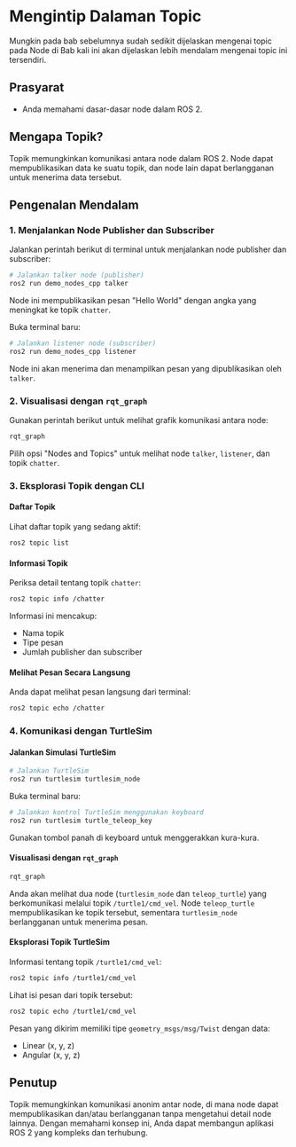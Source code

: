 # Mengintip Dalaman Topic

Mungkin pada bab sebelumnya sudah sedikit dijelaskan mengenai topic pada Node di Bab kali ini akan dijelaskan lebih mendalam mengenai topic ini tersendiri.

## Prasyarat
- Anda memahami dasar-dasar node dalam ROS 2.

## Mengapa Topik?
Topik memungkinkan komunikasi antara node dalam ROS 2. Node dapat mempublikasikan data ke suatu topik, dan node lain dapat berlangganan untuk menerima data tersebut.

## Pengenalan Mendalam

### 1. Menjalankan Node Publisher dan Subscriber

Jalankan perintah berikut di terminal untuk menjalankan node publisher dan subscriber:

```bash
# Jalankan talker node (publisher)
ros2 run demo_nodes_cpp talker
```
Node ini mempublikasikan pesan "Hello World" dengan angka yang meningkat ke topik `chatter`.

Buka terminal baru:
```bash
# Jalankan listener node (subscriber)
ros2 run demo_nodes_cpp listener
```
Node ini akan menerima dan menampilkan pesan yang dipublikasikan oleh `talker`.

### 2. Visualisasi dengan `rqt_graph`

Gunakan perintah berikut untuk melihat grafik komunikasi antara node:
```bash
rqt_graph
```
Pilih opsi "Nodes and Topics" untuk melihat node `talker`, `listener`, dan topik `chatter`.

### 3. Eksplorasi Topik dengan CLI

#### Daftar Topik
Lihat daftar topik yang sedang aktif:
```bash
ros2 topic list
```

#### Informasi Topik
Periksa detail tentang topik `chatter`:
```bash
ros2 topic info /chatter
```
Informasi ini mencakup:
- Nama topik
- Tipe pesan
- Jumlah publisher dan subscriber

#### Melihat Pesan Secara Langsung
Anda dapat melihat pesan langsung dari terminal:
```bash
ros2 topic echo /chatter
```

### 4. Komunikasi dengan TurtleSim

#### Jalankan Simulasi TurtleSim

```bash
# Jalankan TurtleSim
ros2 run turtlesim turtlesim_node
```

Buka terminal baru:
```bash
# Jalankan kontrol TurtleSim menggunakan keyboard
ros2 run turtlesim turtle_teleop_key
```

Gunakan tombol panah di keyboard untuk menggerakkan kura-kura.

#### Visualisasi dengan `rqt_graph`

```bash
rqt_graph
```
Anda akan melihat dua node (`turtlesim_node` dan `teleop_turtle`) yang berkomunikasi melalui topik `/turtle1/cmd_vel`. Node `teleop_turtle` mempublikasikan ke topik tersebut, sementara `turtlesim_node` berlangganan untuk menerima pesan.

#### Eksplorasi Topik TurtleSim

Informasi tentang topik `/turtle1/cmd_vel`:
```bash
ros2 topic info /turtle1/cmd_vel
```

Lihat isi pesan dari topik tersebut:
```bash
ros2 topic echo /turtle1/cmd_vel
```
Pesan yang dikirim memiliki tipe `geometry_msgs/msg/Twist` dengan data:
- Linear (x, y, z)
- Angular (x, y, z)

## Penutup

Topik memungkinkan komunikasi anonim antar node, di mana node dapat mempublikasikan dan/atau berlangganan tanpa mengetahui detail node lainnya. Dengan memahami konsep ini, Anda dapat membangun aplikasi ROS 2 yang kompleks dan terhubung.

